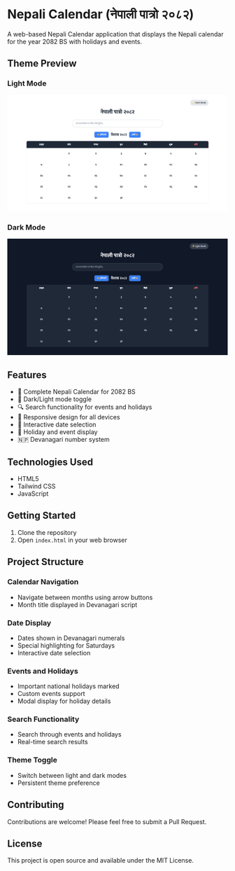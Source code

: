 
# Nepali Calendar (नेपाली पात्रो २०८२)

A web-based Nepali Calendar application that displays the Nepali calendar for the year 2082 BS with holidays and events.

## Theme Preview

### Light Mode
![Light Mode Preview](images/nep-light.png)

### Dark Mode
![Dark Mode Preview](images/nep-dark.png)

## Features

- 📅 Complete Nepali Calendar for 2082 BS
- 🌙 Dark/Light mode toggle
- 🔍 Search functionality for events and holidays
- 📱 Responsive design for all devices
- 🎯 Interactive date selection
- 📌 Holiday and event display
- 🇳🇵 Devanagari number system

## Technologies Used

- HTML5
- Tailwind CSS
- JavaScript

## Getting Started

1. Clone the repository
2. Open `index.html` in your web browser

## Project Structure

### Calendar Navigation
- Navigate between months using arrow buttons
- Month title displayed in Devanagari script

### Date Display
- Dates shown in Devanagari numerals
- Special highlighting for Saturdays
- Interactive date selection

### Events and Holidays
- Important national holidays marked
- Custom events support
- Modal display for holiday details

### Search Functionality
- Search through events and holidays
- Real-time search results

### Theme Toggle
- Switch between light and dark modes
- Persistent theme preference

## Contributing

Contributions are welcome! Please feel free to submit a Pull Request.

## License

This project is open source and available under the MIT License.